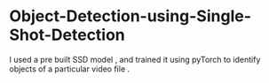 # Object-Detection-using-Single-Shot-Detection
I used a pre built SSD model , and trained it using pyTorch to identify objects of a particular video file .
